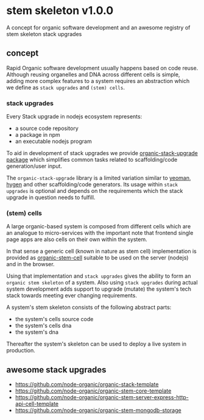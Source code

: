 # stem skeleton v1.0.0

A concept for organic software development and an awesome registry of stem skeleton stack upgrades

## concept

Rapid Organic software development usually happens based on code reuse. Although reusing organelles and DNA across different cells is simple, adding more complex features to a system requires an abstraction which we define as `stack upgrades` and `(stem) cells`.

### stack upgrades

Every Stack upgrade in nodejs ecosystem represents:

* a source code repository
* a package in npm
* an executable nodejs program

To aid in development of stack upgrades we provide [organic-stack-upgrade package](https://github.com/node-organic/organic-stack-upgrade) which simplifies common tasks related to scaffolding/code generation/user input.

The `organic-stack-upgrade` library is a limited variation similar to [yeoman](http://yeoman.io/), [hygen](http://www.hygen.io/) and other scaffolding/code generators. Its usage within `stack upgrades` is optional and depends on the requirements which the stack upgrade in question needs to fulfill.

### (stem) cells

A large organic-based system is composed from different cells which are an analogue to micro-services with the important note that frontend single page apps are also cells on their own within the system.

In that sense a generic cell (known in nature as stem cell) implementation is provided as [organic-stem-cell](https://github.com/node-organic/organic-stem-cell) suitable to be used on the server (nodejs) and in the browser.

Using that implementation and `stack upgrades` gives the ability to form an `organic stem skeleton` of a system. Also using `stack upgrades` during actual system development adds support to upgrade (mutate) the system's tech stack towards meeting ever changing requirements.

A system's stem skeleton consists of the following abstract parts:

* the system's cells source code
* the system's cells dna
* the system's dna

Thereafter the system's skeleton can be used to deploy a live system in production.

## awesome stack upgrades

* https://github.com/node-organic/organic-stack-template
* https://github.com/node-organic/organic-stem-core-template
* https://github.com/node-organic/organic-stem-server-express-http-api-cell-template 
* https://github.com/node-organic/organic-stem-mongodb-storage
